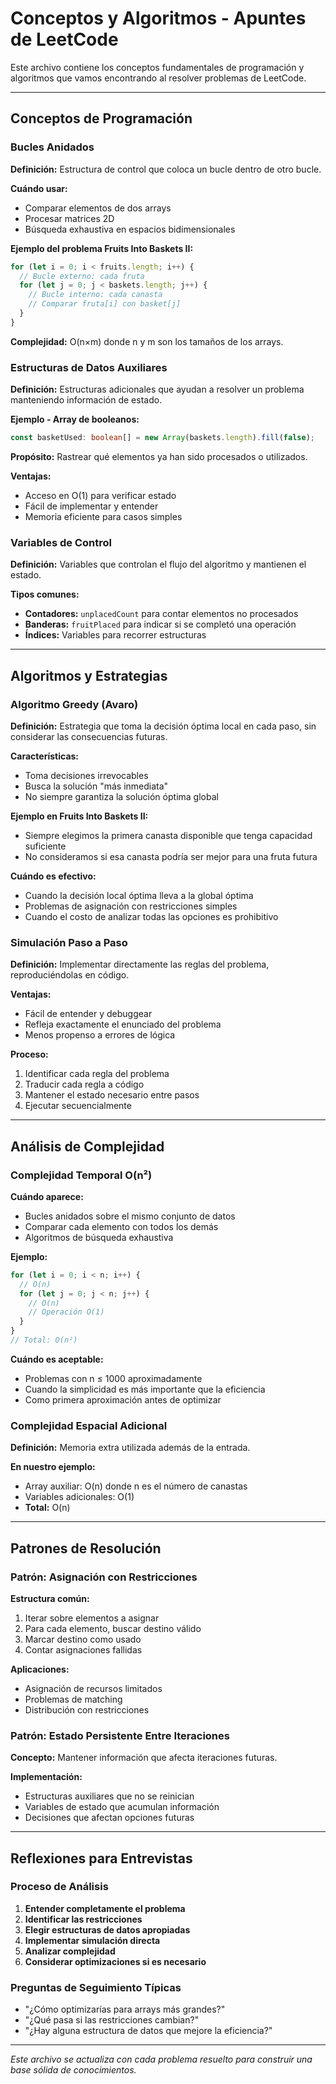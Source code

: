 # Conceptos y Algoritmos - Apuntes de LeetCode

Este archivo contiene los conceptos fundamentales de programación y algoritmos que vamos encontrando al resolver problemas de LeetCode.

---

## Conceptos de Programación

### Bucles Anidados

**Definición:** Estructura de control que coloca un bucle dentro de otro bucle.

**Cuándo usar:**

- Comparar elementos de dos arrays
- Procesar matrices 2D
- Búsqueda exhaustiva en espacios bidimensionales

**Ejemplo del problema Fruits Into Baskets II:**

```typescript
for (let i = 0; i < fruits.length; i++) {
  // Bucle externo: cada fruta
  for (let j = 0; j < baskets.length; j++) {
    // Bucle interno: cada canasta
    // Comparar fruta[i] con basket[j]
  }
}
```

**Complejidad:** O(n×m) donde n y m son los tamaños de los arrays.

### Estructuras de Datos Auxiliares

**Definición:** Estructuras adicionales que ayudan a resolver un problema manteniendo información de estado.

**Ejemplo - Array de booleanos:**

```typescript
const basketUsed: boolean[] = new Array(baskets.length).fill(false);
```

**Propósito:** Rastrear qué elementos ya han sido procesados o utilizados.

**Ventajas:**

- Acceso en O(1) para verificar estado
- Fácil de implementar y entender
- Memoria eficiente para casos simples

### Variables de Control

**Definición:** Variables que controlan el flujo del algoritmo y mantienen el estado.

**Tipos comunes:**

- **Contadores:** `unplacedCount` para contar elementos no procesados
- **Banderas:** `fruitPlaced` para indicar si se completó una operación
- **Índices:** Variables para recorrer estructuras

---

## Algoritmos y Estrategias

### Algoritmo Greedy (Avaro)

**Definición:** Estrategia que toma la decisión óptima local en cada paso, sin considerar las consecuencias futuras.

**Características:**

- Toma decisiones irrevocables
- Busca la solución "más inmediata"
- No siempre garantiza la solución óptima global

**Ejemplo en Fruits Into Baskets II:**

- Siempre elegimos la primera canasta disponible que tenga capacidad suficiente
- No consideramos si esa canasta podría ser mejor para una fruta futura

**Cuándo es efectivo:**

- Cuando la decisión local óptima lleva a la global óptima
- Problemas de asignación con restricciones simples
- Cuando el costo de analizar todas las opciones es prohibitivo

### Simulación Paso a Paso

**Definición:** Implementar directamente las reglas del problema, reproduciéndolas en código.

**Ventajas:**

- Fácil de entender y debuggear
- Refleja exactamente el enunciado del problema
- Menos propenso a errores de lógica

**Proceso:**

1. Identificar cada regla del problema
2. Traducir cada regla a código
3. Mantener el estado necesario entre pasos
4. Ejecutar secuencialmente

---

## Análisis de Complejidad

### Complejidad Temporal O(n²)

**Cuándo aparece:**

- Bucles anidados sobre el mismo conjunto de datos
- Comparar cada elemento con todos los demás
- Algoritmos de búsqueda exhaustiva

**Ejemplo:**

```typescript
for (let i = 0; i < n; i++) {
  // O(n)
  for (let j = 0; j < n; j++) {
    // O(n)
    // Operación O(1)
  }
}
// Total: O(n²)
```

**Cuándo es aceptable:**

- Problemas con n ≤ 1000 aproximadamente
- Cuando la simplicidad es más importante que la eficiencia
- Como primera aproximación antes de optimizar

### Complejidad Espacial Adicional

**Definición:** Memoria extra utilizada además de la entrada.

**En nuestro ejemplo:**

- Array auxiliar: O(n) donde n es el número de canastas
- Variables adicionales: O(1)
- **Total:** O(n)

---

## Patrones de Resolución

### Patrón: Asignación con Restricciones

**Estructura común:**

1. Iterar sobre elementos a asignar
2. Para cada elemento, buscar destino válido
3. Marcar destino como usado
4. Contar asignaciones fallidas

**Aplicaciones:**

- Asignación de recursos limitados
- Problemas de matching
- Distribución con restricciones

### Patrón: Estado Persistente Entre Iteraciones

**Concepto:** Mantener información que afecta iteraciones futuras.

**Implementación:**

- Estructuras auxiliares que no se reinician
- Variables de estado que acumulan información
- Decisiones que afectan opciones futuras

---

## Reflexiones para Entrevistas

### Proceso de Análisis

1. **Entender completamente el problema**
2. **Identificar las restricciones**
3. **Elegir estructuras de datos apropiadas**
4. **Implementar simulación directa**
5. **Analizar complejidad**
6. **Considerar optimizaciones si es necesario**

### Preguntas de Seguimiento Típicas

- "¿Cómo optimizarías para arrays más grandes?"
- "¿Qué pasa si las restricciones cambian?"
- "¿Hay alguna estructura de datos que mejore la eficiencia?"

---

_Este archivo se actualiza con cada problema resuelto para construir una base sólida de conocimientos._
